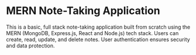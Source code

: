 # MERN Note-Taking Application 

This is a basic, full stack note-taking application built from scratch using the MERN (MongoDB, Express.js, React and Node.js) tech stack. Users can create, read, update, and delete notes. 
User authentication ensures security and data protection.
